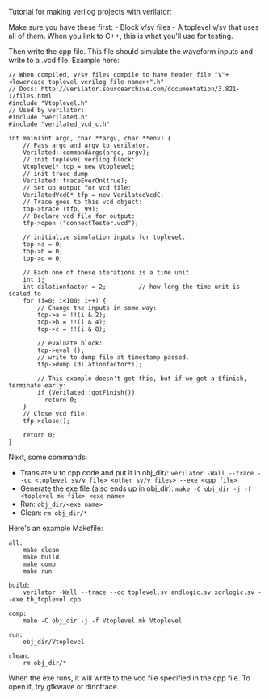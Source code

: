 Tutorial for making verilog projects with verilator:

Make sure you have these first:
    - Block v/sv files
    - A toplevel v/sv that uses all of them. When you link to C++, this is what you'll use for testing.

Then write the cpp file. This file should simulate the waveform inputs and write to a .vcd file. Example here:


```
// When compiled, v/sv files compile to have header file "V"+<lowercase toplevel verilog file name>+".h"
// Docs: http://verilator.sourcearchive.com/documentation/3.821-1/files.html
#include "Vtoplevel.h"
// Used by verilator:
#include "verilated.h"
#include "verilated_vcd_c.h"

int main(int argc, char **argv, char **env) {
    // Pass argc and argv to verilator.
    Verilated::commandArgs(argc, argv);
    // init toplevel verilog block:
    Vtoplevel* top = new Vtoplevel;
    // init trace dump
    Verilated::traceEverOn(true);
    // Set up output for vcd file:
    VerilatedVcdC* tfp = new VerilatedVcdC;
    // Trace goes to this vcd object:
    top->trace (tfp, 99);
    // Declare vcd file for output:
    tfp->open ("connectTester.vcd");

    // initialize simulation inputs for toplevel.
    top->a = 0;
    top->b = 0;
    top->c = 0;

    // Each one of these iterations is a time unit.
    int i;
    int dilationfactor = 2;         // how long the time unit is scaled to
    for (i=0; i<100; i++) {
        // Change the inputs in some way:
        top->a = !!(i & 2);
        top->b = !!(i & 4);
        top->c = !!(i & 8);

        // evaluate block:
        top->eval ();
        // write to dump file at timestamp passed.
        tfp->dump (dilationfactor*i);

        // This example doesn't get this, but if we get a $finish, terminate early:
        if (Verilated::gotFinish())
          return 0;
    }
    // Close vcd file:
    tfp->close();

    return 0;
}

```

Next, some commands:

- Translate v to cpp code and put it in obj_dir/: `verilator -Wall --trace --cc <toplevel sv/v file> <other sv/v files> --exe <cpp file>`
- Generate the exe file (also ends up in obj_dir): `make -C obj_dir -j -f <toplevel mk file> <exe name>`
- Run: `obj_dir/<exe name>`
- Clean: `rm obj_dir/*`

Here's an example Makefile:

```
all:
    make clean
    make build
    make comp
    make run

build:
    verilator -Wall --trace --cc toplevel.sv andlogic.sv xorlogic.sv --exe tb_toplevel.cpp

comp:
    make -C obj_dir -j -f Vtoplevel.mk Vtoplevel

run:
    obj_dir/Vtoplevel

clean:
    rm obj_dir/*

```

When the exe runs, it will write to the vcd file specified in the cpp file.
To open it, try gtkwave or dinotrace.
